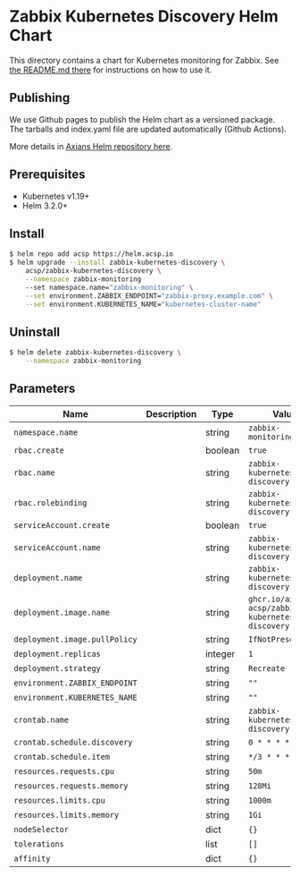 # Zabbix Kubernetes Discovery Helm Chart

This directory contains a chart for Kubernetes monitoring for Zabbix.
See [the README.md there](./zabbix-kubernetes-discovery/README.md) for
instructions on how to use it.

## Publishing

We use Github pages to publish the Helm chart as a versioned package. The
tarballs and index.yaml file are updated automatically (Github Actions).

More details in [Axians Helm repository here](https://helm.acsp.io).

## Prerequisites

* Kubernetes v1.19+
* Helm 3.2.0+

## Install

```bash
$ helm repo add acsp https://helm.acsp.io
$ helm upgrade --install zabbix-kubernetes-discovery \
    acsp/zabbix-kubernetes-discovery \
    --namespace zabbix-monitoring
    --set namespace.name="zabbix-monitoring" \
    --set environment.ZABBIX_ENDPOINT="zabbix-proxy.example.com" \
    --set environment.KUBERNETES_NAME="kubernetes-cluster-name"
```

## Uninstall

```bash
$ helm delete zabbix-kubernetes-discovery \
    --namespace zabbix-monitoring
```

## Parameters

| Name                           | Description  | Type    | Value |
|--------------------------------|--------------|---------|-------
| `namespace.name`               |              | string  | `zabbix-monitoring`                                         |
| `rbac.create`                  |              | boolean | `true`                                                      |
| `rbac.name`                    |              | string  | `zabbix-kubernetes-discovery`                               |
| `rbac.rolebinding`             |              | string  | `zabbix-kubernetes-discovery`                               |
| `serviceAccount.create`        |              | boolean | `true`                                                      |
| `serviceAccount.name`          |              | string  | `zabbix-kubernetes-discovery`                               |
| `deployment.name`              |              | string  | `zabbix-kubernetes-discovery`                               |
| `deployment.image.name`        |              | string  | `ghcr.io/axians-acsp/zabbix-kubernetes-discovery:v1.2.0`    |
| `deployment.image.pullPolicy`  |              | string  | `IfNotPresent`                                              |
| `deployment.replicas`          |              | integer | `1`                                                         |
| `deployment.strategy`          |              | string  | `Recreate`                                                  |
| `environment.ZABBIX_ENDPOINT`  |              | string  | `""`                                                        |
| `environment.KUBERNETES_NAME`  |              | string  | `""`                                                        |
| `crontab.name`                 |              | string  | `zabbix-kubernetes-discovery`                               |
| `crontab.schedule.discovery`   |              | string  | `0 * * * *`                                                 |
| `crontab.schedule.item`        |              | string  | `*/3 * * * *`                                               |
| `resources.requests.cpu`       |              | string  | `50m`                                                       |
| `resources.requests.memory`    |              | string  | `128Mi`                                                     |
| `resources.limits.cpu`         |              | string  | `1000m`                                                     |
| `resources.limits.memory`      |              | string  | `1Gi`                                                       |
| `nodeSelector`                 |              | dict    | `{}`                                                        |
| `tolerations`                  |              | list    | `[]`                                                        |
| `affinity`                     |              | dict    | `{}`                                                        |
